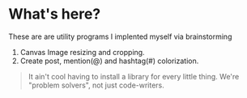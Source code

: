 # What's here?
These are are utility programs I implented myself via brainstorming

1. Canvas Image resizing and cropping.
2. Create post, mention(@) and hashtag(#) colorization.

> It ain't cool having to install a library for every little thing. We're "problem solvers", not just code-writers.